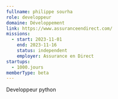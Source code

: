 ```yaml
---
fullname: philippe sourha
role: developpeur
domaine: Développement
link: https://www.assuranceendirect.com/
missions:
  - start: 2023-11-01
    end: 2023-11-16
    status: independent
    employer: Assurance en Direct
startups:
  - 1000.jours
memberType: beta
---
```


Developpeur python
